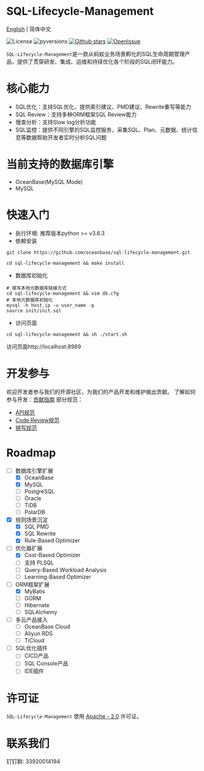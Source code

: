 # SQL-Lifecycle-Management

[English](README.md) | 简体中文

![License](https://img.shields.io/badge/license-Apache--2.0-green.svg)
![pyversions](https://img.shields.io/badge/python%20-3.6.3%2B-blue.svg)
[![Github stars](https://img.shields.io/github/stars/oceanbase/sql-lifecycle-management?style=flat-square)](https://github.com/oceanbase/sql-lifecycle-management)
[![OpenIssue](https://img.shields.io/github/issues/oceanbase/sql-lifecycle-management)](https://github.com/oceanbase/sql-lifecycle-management/issues)

``SQL-Lifecycle-Management``是一款从蚂蚁业务场景孵化的SQL生命周期管理产品，提供了贯穿研发、集成、运维和持续优化各个阶段的SQL闭环能力。

# 核心能力
- SQL优化：支持SQL优化，提供索引建议、PMD建议、Rewrite重写等能力
- SQL Review：支持多种ORM框架SQL Review能力
- 慢查分析：支持Slow log分析功能
- SQL监控：提供不同引擎的SQL监控服务，采集SQL、Plan、元数据、统计信息等数据帮助开发者实时分析SQL问题

# 当前支持的数据库引擎
- OceanBase(MySQL Mode)
- MySQL

# 快速入门
- 执行环境: 推荐版本python >= v3.6.3
- 依赖安装
```shell
git clone https://github.com/oceanbase/sql-lifecycle-management.git

cd sql-lifecycle-management && make install
```
- 数据库初始化
```shell
# 填写本地元数据库链接方式
cd sql-lifecycle-management && vim db.cfg
# 本地元数据库初始化
mysql -h host_ip -u user_name -p
source init/init.sql
```
- 访问页面
```shell
cd sql-lifecycle-management && sh ./start.sh
```
访问页面http://localhost:8989

# 开发参与
欢迎开发者参与我们的开源社区，为我们的产品开发和维护做出贡献。
了解如何参与开发：[贡献指南](https://github.com/oceanbase/sql-lifecycle-management/blob/main/CONTRIBUTING.md) 
部分规范：
- [API规范](https://github.com/oceanbase/sql-lifecycle-management/blob/main/docs/api-style-guide.md) 
- [Code Review规范](https://github.com/oceanbase/sql-lifecycle-management/blob/main/docs/code-review-guide.md) 
- [拼写规范](https://github.com/oceanbase/sql-lifecycle-management/blob/main/docs/writing-guide.md) 

# Roadmap
- [ ] 数据库引擎扩展
  - [x] OceanBase
  - [x] MySQL
  - [ ] PostgreSQL
  - [ ] Oracle
  - [ ] TiDB
  - [ ] PolarDB
- [x] 规则场景沉淀
  - [x] SQL PMD
  - [x] SQL Rewrite
  - [x] Rule-Based Optimizer
- [ ] 优化器扩展
  - [x] Cost-Based Optimizer
  - [ ] 支持 PLSQL
  - [ ] Query-Based Workload Analysis
  - [ ] Learning-Based Optimizer
- [ ] ORM框架扩展
  - [x] MyBatis
  - [ ] GORM
  - [ ] Hibernate
  - [ ] SQLAlchemy
- [ ] 多云产品接入
  - [ ] OceanBase Cloud
  - [ ] Aliyun RDS
  - [ ] TiCloud
- [ ] SQL优化插件
  - [ ] CICD产品
  - [ ] SQL Console产品
  - [ ] IDE插件

# 许可证
``SQL-Lifecycle-Management`` 使用 [Apache - 2.0](https://github.com/oceanbase/sql-lifecycle-management/blob/main/LICENSE) 许可证。

# 联系我们
钉钉群: 33920014194

